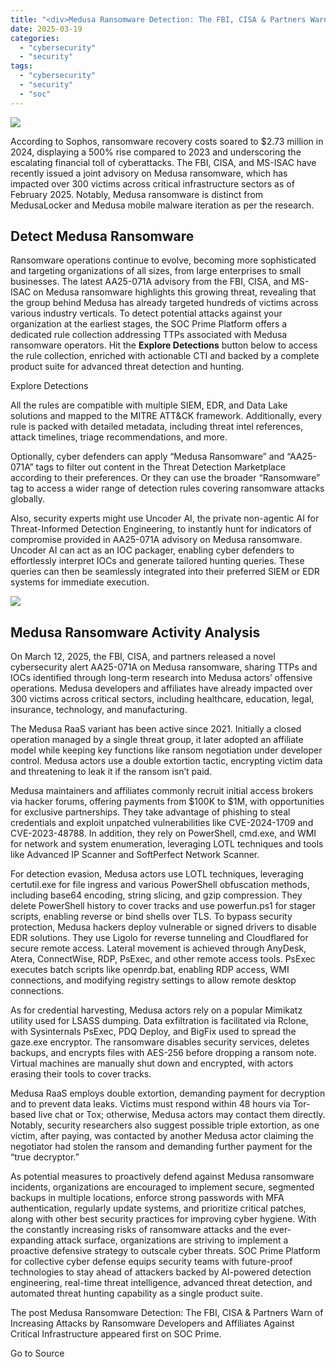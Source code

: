 ```yaml
---
title: "<div>Medusa Ransomware Detection: The FBI, CISA & Partners Warn of Increasing Attacks by Ransomware Developers and Affiliates Against Critical Infrastructure</div>"
date: 2025-03-19
categories: 
  - "cybersecurity"
  - "security"
tags: 
  - "cybersecurity"
  - "security"
  - "soc"
---
```


![](https://socprime.com/wp-content/uploads/Medusa-Ransomware_1-400x234.jpg)

According to Sophos, ransomware recovery costs soared to $2.73 million in 2024, displaying a 500% rise compared to 2023 and underscoring the escalating financial toll of cyberattacks. The FBI, CISA, and MS-ISAC have recently issued a joint advisory on Medusa ransomware, which has impacted over 300 victims across critical infrastructure sectors as of February 2025. Notably, Medusa ransomware is distinct from MedusaLocker and Medusa mobile malware iteration as per the research.

## Detect Medusa Ransomware

Ransomware operations continue to evolve, becoming more sophisticated and targeting organizations of all sizes, from large enterprises to small businesses. The latest AA25-071A advisory from the FBI, CISA, and MS-ISAC on Medusa ransomware highlights this growing threat, revealing that the group behind Medusa has already targeted hundreds of victims across various industry verticals. To detect potential attacks against your organization at the earliest stages, the SOC Prime Platform offers a dedicated rule collection addressing TTPs associated with Medusa ransomware operators. Hit the **Explore Detections** button below to access the rule collection, enriched with actionable CTI and backed by a complete product suite for advanced threat detection and hunting.

Explore Detections

All the rules are compatible with multiple SIEM, EDR, and Data Lake solutions and mapped to the MITRE ATT&CK framework. Additionally, every rule is packed with detailed metadata, including threat intel references, attack timelines, triage recommendations, and more.

Optionally, cyber defenders can apply “Medusa Ransomware” and “AA25-071A” tags to filter out content in the Threat Detection Marketplace according to their preferences. Or they can use the broader “Ransomware” tag to access a wider range of detection rules covering ransomware attacks globally.

Also, security experts might use Uncoder AI, the private non-agentic AI for Threat-Informed Detection Engineering, to instantly hunt for indicators of compromise provided in AA25-071A advisory on Medusa ransomware. Uncoder AI can act as an IOC packager, enabling cyber defenders to effortlessly interpret IOCs and generate tailored hunting queries. These queries can then be seamlessly integrated into their preferred SIEM or EDR systems for immediate execution.

![](https://socprime.com/wp-content/uploads/Medusa-Ransomware_IOCs_Uncoder.png)

## Medusa Ransomware Activity Analysis

On March 12, 2025, the FBI, CISA, and partners released a novel cybersecurity alert AA25-071A on Medusa ransomware, sharing TTPs and IOCs identified through long-term research into Medusa actors’ offensive operations. Medusa developers and affiliates have already impacted over 300 victims across critical sectors, including healthcare, education, legal, insurance, technology, and manufacturing. 

The Medusa RaaS variant has been active since 2021. Initially a closed operation managed by a single threat group, it later adopted an affiliate model while keeping key functions like ransom negotiation under developer control. Medusa actors use a double extortion tactic, encrypting victim data and threatening to leak it if the ransom isn’t paid.

Medusa maintainers and affiliates commonly recruit initial access brokers via hacker forums, offering payments from $100K to $1M, with opportunities for exclusive partnerships. They take advantage of phishing to steal credentials and exploit unpatched vulnerabilities like CVE-2024-1709 and CVE-2023-48788. In addition, they rely on PowerShell, cmd.exe, and WMI for network and system enumeration, leveraging LOTL techniques and tools like Advanced IP Scanner and SoftPerfect Network Scanner.

For detection evasion, Medusa actors use LOTL techniques, leveraging certutil.exe for file ingress and various PowerShell obfuscation methods, including base64 encoding, string slicing, and gzip compression. They delete PowerShell history to cover tracks and use powerfun.ps1 for stager scripts, enabling reverse or bind shells over TLS. To bypass security protection, Medusa hackers deploy vulnerable or signed drivers to disable EDR solutions. They use Ligolo for reverse tunneling and Cloudflared for secure remote access. Lateral movement is achieved through AnyDesk, Atera, ConnectWise, RDP, PsExec, and other remote access tools. PsExec executes batch scripts like openrdp.bat, enabling RDP access, WMI connections, and modifying registry settings to allow remote desktop connections. 

As for credential harvesting, Medusa actors rely on a popular Mimikatz utility used for LSASS dumping. Data exfiltration is facilitated via Rclone, with Sysinternals PsExec, PDQ Deploy, and BigFix used to spread the gaze.exe encryptor. The ransomware disables security services, deletes backups, and encrypts files with AES-256 before dropping a ransom note. Virtual machines are manually shut down and encrypted, with actors erasing their tools to cover tracks.

Medusa RaaS employs double extortion, demanding payment for decryption and to prevent data leaks. Victims must respond within 48 hours via Tor-based live chat or Tox; otherwise, Medusa actors may contact them directly. Notably, security researchers also suggest possible triple extortion, as one victim, after paying, was contacted by another Medusa actor claiming the negotiator had stolen the ransom and demanding further payment for the “true decryptor.”

As potential measures to proactively defend against Medusa ransomware incidents, organizations are encouraged to implement secure, segmented backups in multiple locations, enforce strong passwords with MFA authentication, regularly update systems, and prioritize critical patches, along with other best security practices for improving cyber hygiene. With the constantly increasing risks of ransomware attacks and the ever-expanding attack surface, organizations are striving to implement a proactive defensive strategy to outscale cyber threats. SOC Prime Platform for collective cyber defense equips security teams with future-proof technologies to stay ahead of attackers backed by AI-powered detection engineering, real-time threat intelligence, advanced threat detection, and automated threat hunting capability as a single product suite. 

  
  

The post Medusa Ransomware Detection: The FBI, CISA & Partners Warn of Increasing Attacks by Ransomware Developers and Affiliates Against Critical Infrastructure appeared first on SOC Prime.

Go to Source
